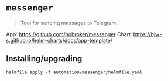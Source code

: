 # `messenger`

> Tool for sending messages to Telegram

App: https://github.com/hobroker/messenger
Chart: https://bjw-s.github.io/helm-charts/docs/app-template/

## Installing/upgrading

```shell
helmfile apply -f automation/messenger/helmfile.yaml
```
